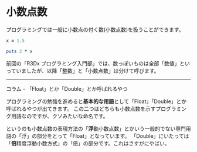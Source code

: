 # 小数点数

プログラミングでは一般に小数点の付く数(小数点数)を扱うことができます。

```ruby
x = 1.5

puts 2 * x
```

前回の「R3Dx プログラミング入門部」では、数っぽいものは全部「数値」といっていましたが、以降「整数」と「小数点数」は分けて呼びます。

---

コラム - 「Float」とか「Double」とか呼ばれるやつ

プログラミングの勉強を進めると**基本的な用語**として「Float」「Double」とか呼ばれるやつが出てきます。
この二つはどちらも小数点数を示すプログラミング用語なのですが、クソみたいな命名です。

というのも小数点数の表現方法の「**浮**動小数点数」とかいう一般的でない専門用語の「浮」の部分をとって「Float」となっています。
「Double」にいたっては「**倍**精度浮動小数方式」の「倍」の部分です。これはさすがにやばい。